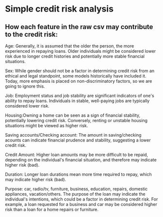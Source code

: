 # Simple credit risk analysis



## How each feature in the raw csv may contribute to the credit risk:

Age: Generally, it is assumed that the older the person, the more experienced in repaying loans. Older individuals might be considered lower risk due to longer credit histories and potentially more stable financial situations.

Sex: While gender should not be a factor in determining credit risk from an ethical and legal standpoint, some models historically have included it. Today, more emphasis is placed on non-discriminatory factors, so we are going to ignore this.

Job: Employment status and job stability are significant indicators of one's ability to repay loans. Individuals in stable, well-paying jobs are typically considered lower risk.

Housing:Owning a home can be seen as a sign of financial stability, potentially lowering credit risk. Conversely, renting or unstable housing situations might be viewed as higher risk.

Saving accounts/Checking account: The amount in saving/checking acounts can indicate financial prudence and stability, suggesting a lower credit risk.

Credit Amount: Higher loan amounts may be more difficult to be repaid, depending on the individual's financial situation, and therefore may indicate higher risk (bad).  

Duration: Longer loan durations mean more time required to repay, which may indicate higher risk (bad).

Purpose: car, radio/tv, furniture, business, education, repairs, domestic appliances, vacation/others. The purpose of the loan may indicate the individual's intentions, which could be a factor in determining credit risk. For example, a loan requested for a business and car may be considered higher risk than a loan for a home repairs or furniture.